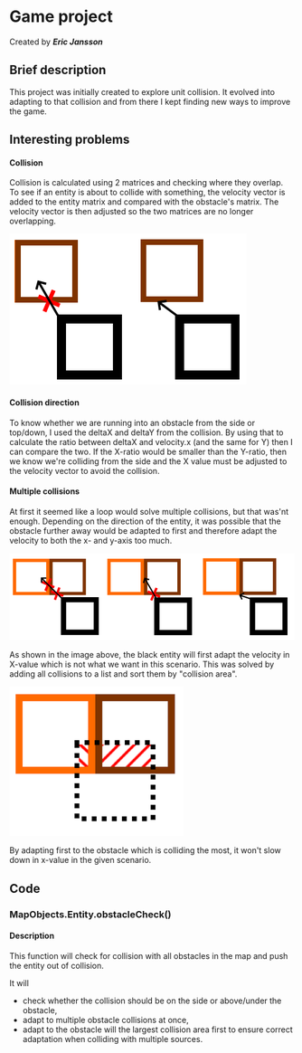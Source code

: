 
# Game project

Created by ***Eric Jansson***

## Brief description

This project was initially created to explore unit 
collision. It evolved into adapting to that collision 
and from there I kept finding new ways to improve the game.

## Interesting problems

#### Collision

Collision is calculated using 2 matrices and checking where 
they overlap. To see if an entity is about to collide with
something, the velocity vector is added to the entity matrix and
compared with the obstacle's matrix. The velocity vector is then adjusted so
the two matrices are no longer overlapping.

![img_7.png](README_images/collision.png)

#### Collision direction

To know whether we are running into an obstacle from the side or top/down,
I used the deltaX and deltaY from the collision. By using that to calculate
the ratio between deltaX and velocity.x (and the same for Y) then I can compare
the two. If the X-ratio would be smaller than the Y-ratio, then we know we're colliding
from the side and the X value must be adjusted to the velocity vector to avoid the collision.

#### Multiple collisions

At first it seemed like a loop would solve multiple collisions, but that was'nt
enough. Depending on the direction of the entity, it was possible that
the obstacle further away would be adapted to first and therefore adapt the velocity to
both the x- and y-axis too much.

![img_5.png](README_images/multiple_collisions.png)

As shown in the image above, the black entity will first adapt the velocity in X-value which is 
not what we want in this scenario. This was solved by adding all collisions to a list and sort
them by "collision area".

![img_6.png](README_images/collision_area.png)

By adapting first to the obstacle which is colliding the most, it
won't slow down in x-value in the given scenario.

## Code

### MapObjects.Entity.obstacleCheck()

#### Description

This function will check for collision with all obstacles 
in the map and push the entity out of collision.

It will
* check whether the collision should be on the side or above/under
the obstacle,
* adapt to multiple obstacle collisions at once,
* adapt to the obstacle will the largest collision area first to ensure
correct adaptation when colliding with multiple sources.
